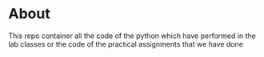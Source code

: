 # About
This repo container all the code of the python which have performed in the lab classes or the code of the practical assignments that we have done
